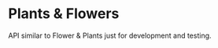 Plants & Flowers
================

API similar to Flower & Plants just for development and testing.
